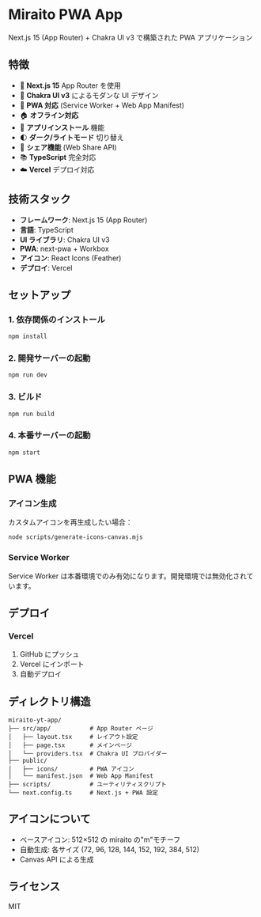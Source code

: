 # Miraito PWA App

Next.js 15 (App Router) + Chakra UI v3 で構築された PWA アプリケーション

## 特徴

- 🚀 **Next.js 15** App Router を使用
- 🎨 **Chakra UI v3** によるモダンな UI デザイン
- 📱 **PWA 対応** (Service Worker + Web App Manifest)
- 🏠 **オフライン対応**
- 📲 **アプリインストール** 機能
- 🌓 **ダーク/ライトモード** 切り替え
- 🔄 **シェア機能** (Web Share API)
- 📚 **TypeScript** 完全対応
- ☁️ **Vercel** デプロイ対応

## 技術スタック

- **フレームワーク**: Next.js 15 (App Router)
- **言語**: TypeScript
- **UI ライブラリ**: Chakra UI v3
- **PWA**: next-pwa + Workbox
- **アイコン**: React Icons (Feather)
- **デプロイ**: Vercel

## セットアップ

### 1. 依存関係のインストール

```bash
npm install
```

### 2. 開発サーバーの起動

```bash
npm run dev
```

### 3. ビルド

```bash
npm run build
```

### 4. 本番サーバーの起動

```bash
npm start
```

## PWA 機能

### アイコン生成

カスタムアイコンを再生成したい場合：

```bash
node scripts/generate-icons-canvas.mjs
```

### Service Worker

Service Worker は本番環境でのみ有効になります。開発環境では無効化されています。

## デプロイ

### Vercel

1. GitHub にプッシュ
2. Vercel にインポート
3. 自動デプロイ

## ディレクトリ構造

```
miraito-yt-app/
├── src/app/           # App Router ページ
│   ├── layout.tsx     # レイアウト設定
│   ├── page.tsx       # メインページ
│   └── providers.tsx  # Chakra UI プロバイダー
├── public/
│   ├── icons/         # PWA アイコン
│   └── manifest.json  # Web App Manifest
├── scripts/           # ユーティリティスクリプト
└── next.config.ts     # Next.js + PWA 設定
```

## アイコンについて

- ベースアイコン: 512×512 の miraito の"m"モチーフ
- 自動生成: 各サイズ (72, 96, 128, 144, 152, 192, 384, 512)
- Canvas API による生成

## ライセンス

MIT
